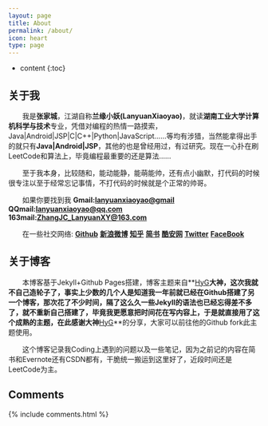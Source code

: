 ```yaml
---
layout: page
title: About
permalink: /about/
icon: heart
type: page
---
```


* content
{:toc}

## 关于我
　　我是**张家城**，江湖自称**兰缘小妖(LanyuanXiaoyao)**，就读**湖南工业大学计算机科学与技术**专业，凭借对编程的热情一路摸索，Java|Android|JSP|C|C++|Python|JavaScript……等均有涉猎，当然能拿得出手的就只有**Java|Android|JSP**，其他的也是曾经用过，有过研究。现在一心扑在刷LeetCode和算法上，毕竟编程最重要的还是算法……

　　至于我本身，比较随和，能动能静，能萌能帅，还有点小幽默，打代码的时候很专注以至于经常忘记事情，不打代码的时候就是个正常的帅哥。

　　如果你要找到我
**Gmail:<lanyuanxiaoyao@gmail>**
**QQmail:<lanyuanxiaoyao@qq.com>**
**163mail:<ZhangJC_LanyuanXY@163.com>**

　　在一些社交网络:
**[Github](https://github.com/lanyuanxiaoyao)**
**[新浪微博](http://weibo.com/lanyuanxiaoyao)**
**[知乎](https://www.zhihu.com/people/xiao-yao-lan-yuan)**
**[简书](http://www.jianshu.com/u/fa2581bc96b2)**
**[酷安网](http://www.coolapk.com/u/641442)**
**[Twitter](https://twitter.com/lanyuanxiaoyao)**
**[FaceBook](https://www.facebook.com/lanyuanxiaoyao)**

## 关于博客
　　本博客基于Jekyll+Github Pages搭建，博客主题来自**[HyG](https://github.com/Gaohaoyang)**大神，这次我就不自己造轮子了，事实上少数的几个人是知道我一年前就已经在Github搭建了另一个博客，那次花了不少时间，隔了这么久一些Jekyll的语法也已经忘得差不多了，就不重新自己搭建了，毕竟我更愿意把时间花在写内容上，于是就直接用了这个成熟的主题，在此感谢大神**[HyG](https://github.com/Gaohaoyang)**的分享，大家可以前往他的Github fork此主题使用。

　　这个博客记录我Coding上遇到的问题以及一些笔记，因为之前记的内容在简书和Evernote还有CSDN都有，干脆统一搬运到这里好了，近段时间还是LeetCode为主。

## Comments

{% include comments.html %}

